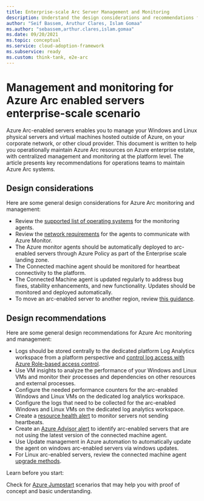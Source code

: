 ```yaml
---
title: Enterprise-scale Arc Server Management and Monitoring
description: Understand the design considerations and recommendations for management and monitoring of Arc enabled servers
author: "Seif Bassem, Aruthur Clares, Islam Gomaa"
ms.author: "sebassem,arthur.clares,islam.gomaa"
ms.date: 09/20/2021
ms.topic: conceptual
ms.service: cloud-adoption-framework
ms.subservice: ready
ms.custom: think-tank, e2e-arc
---
```


# Management and monitoring for Azure Arc enabled servers enterprise-scale scenario

Azure Arc-enabled servers enables you to manage your Windows and Linux physical servers and virtual machines hosted outside of Azure, on your corporate network, or other cloud provider.  This document is written to help you operationally maintain Azure Arc resources on Azure enterprise estate, with centralized management and monitoring at the platform level. The article presents key recommendations for operations teams to maintain Azure Arc systems. 

## Design considerations

Here are some general design considerations for Azure Arc monitoring and management: 

- Review the [supported list of operating systems](https://docs.microsoft.com/en-us/azure/azure-monitor/agents/agents-overview#supported-operating-systems) for the monitoring agents.
- Review the [network requirements](https://docs.microsoft.com/en-us/azure/azure-monitor/agents/log-analytics-agent#network-requirements) for the agents to communicate with Azure Monitor.
- The Azure monitor agents should be automatically deployed to arc-enabled servers through Azure Policy as part of the Enterprise scale landing zone.
- The Connected machine agent should be monitored for heartbeat connectivity to the platform. 
- The Connected Machine agent is updated regularly to address bug fixes, stability enhancements, and new functionality. Updates should be monitored and deployed automatically. 
- To move an arc-enabled server to another region, review [this guidance](https://docs.microsoft.com/en-us/azure/azure-arc/servers/manage-howto-migrate).

## Design recommendations
Here are some general design recommendations for Azure Arc monitoring and management:

- Logs should be stored centrally to the dedicated platform Log Analytics workspace from a platform perspective and [control log access with Azure Role-based access control](https://docs.microsoft.com/en-us/azure/azure-monitor/platform/design-logs-deployment#access-control-overview).
- Use VM insights to analyze the performance of your Windows and Linux VMs and monitor their processes and dependencies on other resources and external processes. 
- Configure the needed performance counters for the arc-enabled Windows and Linux VMs on the dedicated log analytics workspace.
- Configure the logs that need to be collected for the arc-enabled Windows and Linux VMs on the dedicated log analytics workspace.
- Create a [resource health alert](https://docs.microsoft.com/en-us/azure/azure-arc/servers/plan-at-scale-deployment#phase-3-manage-and-operate) to monitor servers not sending heartbeats.
- Create an [Azure Advisor alert](https://docs.microsoft.com/en-us/azure/azure-arc/servers/plan-at-scale-deployment#phase-3-manage-and-operate) to identify arc-enabled servers that are not using the latest version of the connected machine agent. 
- Use Update management in Azure automation to automatically update the agent on windows arc-enabled servers via windows updates.
- For Linux arc-enabled servers, review the connected machine agent [upgrade methods](https://docs.microsoft.com/en-us/azure/azure-arc/servers/manage-agent#upgrading-agent).

Learn before you start:

Check for [Azure Jumpstart](https://azurearcjumpstart.io/azure_arc_jumpstart/azure_arc_servers/) scenarios that may help you with proof of concept and basic understanding.